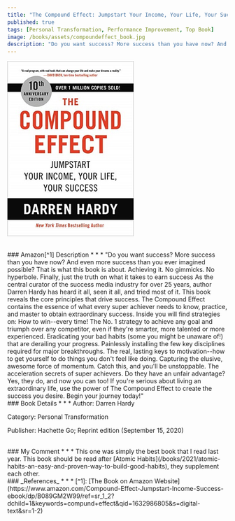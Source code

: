 ```yaml
---
title: "The Compound Effect: Jumpstart Your Income, Your Life, Your Success"
published: true
tags: [Personal Transformation, Performance Improvement, Top Book]
image: /books/assets/compoundeffect_book.jpg
description: "Do you want success? More success than you have now? And even more success than you ever imagined possible? That is what this book is about. Achieving it."
---
```


![](/books/assets/compoundeffect_book.jpg)

<br>
### Amazon[^1] Description
* * *
"Do you want success? More success than you have now? And even more success than you ever imagined possible? That is what this book is about. Achieving it.
No gimmicks. No hyperbole. Finally, just the truth on what it takes to earn success
As the central curator of the success media industry for over 25 years, author Darren Hardy has heard it all, seen it all, and tried most of it. This book reveals the core principles that drive success. The Compound Effect contains the essence of what every super achiever needs to know, practice, and master to obtain extraordinary success. Inside you will find strategies on:
How to win--every time! The No. 1 strategy to achieve any goal and triumph over any competitor, even if they're smarter, more talented or more experienced.
Eradicating your bad habits (some you might be unaware of!) that are derailing your progress.
Painlessly installing the few key disciplines required for major breakthroughs.
The real, lasting keys to motivation--how to get yourself to do things you don't feel like doing.
Capturing the elusive, awesome force of momentum. Catch this, and you'll be unstoppable.
The acceleration secrets of super achievers. Do they have an unfair advantage? Yes, they do, and now you can too!
If you're serious about living an extraordinary life, use the power of The Compound Effect to create the success you desire. Begin your journey today!"

<br>
### Book Details
* * *
Author: Darren Hardy

Category: Personal Transformation

Publisher: Hachette Go; Reprint edition (September 15, 2020)

<br>
### My Comment
* * *
This one was simply the best book that I read last year. This book should be read after [Atomic Habits](/books/2021/atomic-habits-an-easy-and-proven-way-to-build-good-habits), they supplement each other.

<br>
### _References_
* * *
[^1]: [The Book on Amazon Website](https://www.amazon.com/Compound-Effect-Jumpstart-Income-Success-ebook/dp/B089GM2W99/ref=sr_1_2?dchild=1&keywords=compund+effect&qid=1632986805&s=digital-text&sr=1-2)
